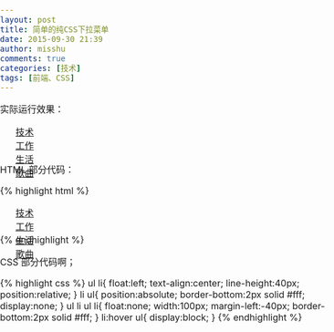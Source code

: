 ```yaml
---
layout: post
title: 简单的纯CSS下拉菜单
date: 2015-09-30 21:39
author: misshu
comments: true
categories: [技术]
tags: [前端、CSS]
---
```

实际运行效果：

<div class="nav">
   <ul>
    <li><a href="#">技术</a>
     <ul>
	     <li><a href="#">linux</a></li>
		 <li><a href="#">javascript</a></li>
		 <li><a href="#">html</a></li>
		 <li><a href="#">css</a></li>
		 <li><a href="#">c++</a></li>
	 </ul>
  </li>
  <li><a href="#">工作</a></li>
  <li><a href="#">生活</a>
      <ul>
	     <li><a href="#">旅游</a></li>
		 <li><a href="#">锻炼</a></li>
		 <li><a href="#">美食</a></li>
	 </ul>
  </li>
  <li><a href="#">歌曲</a></li>
 </ul>
</div>
	 
<style>
body{
  font-size:16px;
  margin:0px;
  padding:0px;
}
li{
  list-style:none;
}
.nav{
  width:720px;
  height:50px;
  margin:0 auto;
}
.post li a{
  width:100px;
  text-decoration:none;
  background-color:#eee;
  color:#000;
  display:block;
}
.post li a:hover{
  background-color:#666;
  color:#fff;
}
.post ul li{
  float:left;
  text-align:center;
  line-height:40px;
  position:relative;
}
li ul{
  position:absolute;
  border-bottom:2px solid #fff;
  display:none;
}
.post ul li ul li{
  float:none;
  width:100px;
  margin-left:-40px;
  border-bottom:2px solid #fff;
}
 li:hover ul{
  display:block;
}
</style>


HTML 部分代码：

{% highlight html %}
<div class="nav">
  <ul>
   <li><a href="#">技术</a>
     <ul>
	<li><a href="#">linux</a></li>
	<li><a href="#">javascript</a></li>
        <li><a href="#">html</a></li>
	<li><a href="#">css</a></li>
	<li><a href="#">c++</a></li>
     </ul>
  </li>
  <li><a href="#">工作</a></li>
  <li><a href="#">生活</a>
     <ul>
	<li><a href="#">旅游</a></li>
	<li><a href="#">锻炼</a></li>
	<li><a href="#">美食</a></li>
	 </ul>
  </li>
  <li><a href="#">歌曲</a></li>
  </ul>
</div>
{% endhighlight %}

CSS 部分代码啊；

{% highlight css %}
ul li{
  float:left;
  text-align:center;
  line-height:40px;
  position:relative;
}
li ul{
  position:absolute;
  border-bottom:2px solid #fff;
  display:none;
}
ul li ul li{
  float:none;
  width:100px;
  margin-left:-40px;
  border-bottom:2px solid #fff;
}
 li:hover ul{
  display:block;
}
{% endhighlight %}